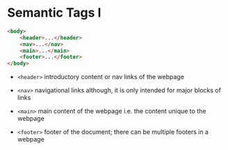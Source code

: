 # Semantic Tags I

```HTML
<body>
    <header>...</header>
    <nav>...</nav>
    <main>...</main>
    <footer>...</footer>
</body>
```

- `<header>` introductory content or nav links of the webpage

- `<nav>` navigational links although, it is only intended for major blocks of
links

- `<main>` main content of the webpage i.e. the content unique to the webpage

- `<footer>` footer of the document; there can be multiple footers in a webpage
